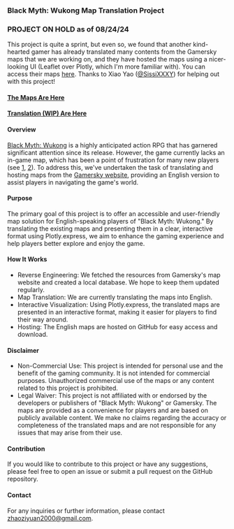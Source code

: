 ### Black Myth: Wukong Map Translation Project

### PROJECT ON HOLD as of 08/24/24
This project is quite a sprint, but even so, we found that another kind-hearted gamer has already translated many contents from the Gamersky maps that we are working on, and they have hosted the maps using a nicer-looking UI (Leaflet over Plotly, which I'm more familiar with). You can access their maps [here](https://blackmyth.gg/map). Thanks to Xiao Yao ([@SissiXXXY](https://github.com/SissiXXXY)) for helping out with this project!

#### [The Maps Are Here](https://ziyuanzhao2000.github.io/black-myth-wukong-english-maps/)
#### [Translation (WIP) Are Here](https://docs.google.com/spreadsheets/d/1Sk6khum1qcLbmbbUnz3YCINLk8FlV33n2I-1W7bfqrQ/edit?gid=378787150#gid=378787150)



#### Overview
[Black Myth: Wukong](https://store.steampowered.com/app/2358720/Black_Myth_Wukong/) is a highly anticipated action RPG that has garnered significant attention since its release. However, the game currently lacks an in-game map, which has been a point of frustration for many new players (see [1](https://www.reddit.com/r/BlackMythWukong/comments/1eu51nc/lack_of_a_map/), [2](https://www.reddit.com/r/BlackMythWukong/comments/1ewo4wc/if_the_first_update_doesnt_add_a_map_to_this_game/)). To address this, we've undertaken the task of translating and hosting maps from the [Gamersky website](https://www.gamersky.com/tools/map/wukong/?mapId=4), providing an English version to assist players in navigating the game's world.

#### Purpose
The primary goal of this project is to offer an accessible and user-friendly map solution for English-speaking players of "Black Myth: Wukong." By translating the existing maps and presenting them in a clear, interactive format using Plotly.express, we aim to enhance the gaming experience and help players better explore and enjoy the game.

#### How It Works
* Reverse Engineering: We fetched the resources from Gamersky's map website and created a local database. We hope to keep them updated regularly.
* Map Translation: We are currently translating the maps into English.
* Interactive Visualization: Using Plotly.express, the translated maps are presented in an interactive format, making it easier for players to find their way around.
* Hosting: The English maps are hosted on GitHub for easy access and download.

#### Disclaimer
* Non-Commercial Use: This project is intended for personal use and the benefit of the gaming community. It is not intended for commercial purposes. Unauthorized commercial use of the maps or any content related to this project is prohibited.
* Legal Waiver: This project is not affiliated with or endorsed by the developers or publishers of "Black Myth: Wukong" or Gamersky. The maps are provided as a convenience for players and are based on publicly available content. We make no claims regarding the accuracy or completeness of the translated maps and are not responsible for any issues that may arise from their use.

#### Contribution
If you would like to contribute to this project or have any suggestions, please feel free to open an issue or submit a pull request on the GitHub repository.

#### Contact
For any inquiries or further information, please contact zhaoziyuan2000@gmail.com.

